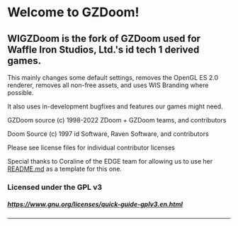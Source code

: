 # Welcome to GZDoom!

## WIGZDoom is the fork of GZDoom used for Waffle Iron Studios, Ltd.'s id tech 1 derived games.

This mainly changes some default settings, removes the OpenGL ES 2.0 renderer, removes all non-free assets, and uses WIS Branding where possible.

It also uses in-development bugfixes and features our games might need.

GZDoom source (c) 1998-2022 ZDoom + GZDoom teams, and contributors

Doom Source (c) 1997 id Software, Raven Software, and contributors

Please see license files for individual contributor licenses

Special thanks to Coraline of the EDGE team for allowing us to use her [README.md](https://github.com/3dfxdev/EDGE/blob/master/README.md) as a template for this one.

### Licensed under the GPL v3
##### https://www.gnu.org/licenses/quick-guide-gplv3.en.html
---
